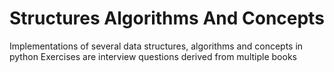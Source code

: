 # Structures Algorithms And Concepts

Implementations of several data structures, algorithms and concepts in python
Exercises are interview questions derived from multiple books
